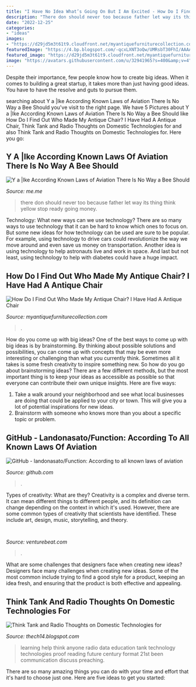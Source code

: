```yaml
---
title: "I Have No Idea What’s Going On But I Am Excited - How Do I Find Out Who Made My Antique Chair? I Have Had A Antique Chair"
description: "There don should never too because father let way its thing think yellow stop ready going money"
date: "2022-12-25"
categories:
- "ideas"
images:
- "https://d29jd5m3t61t9.cloudfront.net/myantiquefurniturecollection.com/images/fbfiles/images/625w/image-fb4cf6029e28fa476438d840b0f0cadd_v_1517698849.jpg"
featuredImage: "https://4.bp.blogspot.com/-qcxLXNT3oQw/UMRsbT30FhI/AAAAAAAAAGI/GbbskLG5Yeo/s1600/473831511tecnology.jpg"
featured_image: "https://d29jd5m3t61t9.cloudfront.net/myantiquefurniturecollection.com/images/fbfiles/images/625w/image-fb4cf6029e28fa476438d840b0f0cadd_v_1517698849.jpg"
image: "https://avatars.githubusercontent.com/u/32941965?s=400&amp;v=4"
---
```



Despite their importance, few people know how to create big ideas. When it comes to building a great startup, it takes more than just having good ideas. You have to have the resolve and guts to pursue them.

	

		
searching about Y a |Ike According Known Laws of Aviation There Is No Way a Bee Should you've visit to the right page. We have 5 Pictures about Y a |Ike According Known Laws of Aviation There Is No Way a Bee Should like How Do I Find Out Who Made My Antique Chair? I Have Had A Antique Chair, Think Tank and Radio Thoughts on Domestic Technologies for and also Think Tank and Radio Thoughts on Domestic Technologies for. Here you go:
		
    
## Y A |Ike According Known Laws Of Aviation There Is No Way A Bee Should

<img loading=lazy src="https://pics.me.me/thumb_y-a-ike-according-known-laws-of-aviation-there-is-57111182.png" onerror="this.onerror=null;this.src='https://tse1.mm.bing.net/th?id=OIP.TZqBHIcrLlovAzAYA--2zQAAAA&amp;pid=15.1';" alt="Y a |Ike According Known Laws of Aviation There Is No Way a Bee Should">

_Source: me.me_

>there don should never too because father let way its thing think yellow stop ready going money. 

	

Technology: What new ways can we use technology?
There are so many ways to use technology that it can be hard to know which ones to focus on. But some new ideas for how technology can be used are sure to be popular. For example, using technology to drive cars could revolutionize the way we move around and even save us money on transportation. Another idea is using technology to help astronauts live and work in space. And last but not least, using technology to help with diabetes could have a huge impact.

    
## How Do I Find Out Who Made My Antique Chair? I Have Had A Antique Chair

<img loading=lazy src="https://d29jd5m3t61t9.cloudfront.net/myantiquefurniturecollection.com/images/fbfiles/images/625w/image-fb4cf6029e28fa476438d840b0f0cadd_v_1517698849.jpg" onerror="this.onerror=null;this.src='https://tse2.mm.bing.net/th?id=OIP.L-ZgK0uPAvQWP0JCyaxE_AHaJ3&amp;pid=15.1';" alt="How Do I Find Out Who Made My Antique Chair? I Have Had A Antique Chair">

_Source: myantiquefurniturecollection.com_

>. 

	

How do you come up with big ideas?
One of the best ways to come up with big ideas is by brainstorming. By thinking about possible solutions and possibilities, you can come up with concepts that may be even more interesting or challenging than what you currently think. Sometimes all it takes is some fresh creativity to inspire something new. So how do you go about brainstorming ideas? There are a few different methods, but the most important thing is to keep your ideas as accessible as possible so that everyone can contribute their own unique insights. Here are five ways: 
1) Take a walk around your neighborhood and see what local businesses are doing that could be applied to your city or town. This will give you a lot of potential inspirations for new ideas. 
2) Brainstorm with someone who knows more than you about a specific topic or problem.

    
## GitHub - Landonasato/Function: According To All Known Laws Of Aviation

<img loading=lazy src="https://avatars.githubusercontent.com/u/32941965?s=400&amp;v=4" onerror="this.onerror=null;this.src='https://tse3.mm.bing.net/th?id=OIP.4C3Tm9N2e3ERipTTONBXwAAAAA&amp;pid=15.1';" alt="GitHub - landonasato/Function: According to all known laws of aviation">

_Source: github.com_

>. 

	

Types of creativity: What are they?
Creativity is a complex and diverse term. It can mean different things to different people, and its definition can change depending on the context in which it's used. However, there are some common types of creativity that scientists have identified. These include art, design, music, storytelling, and
theory.

    
## 

<img loading=lazy src="https://venturebeat.com/wp-content/uploads/2019/11/photoshopipad.jpg" onerror="this.onerror=null;this.src='https://tse4.mm.bing.net/th?id=OIP.z0Cxihs-U0tIJIaoh2pT5AHaFw&amp;pid=15.1';" alt="">

_Source: venturebeat.com_

>. 

	

What are some challenges that designers face when creating new ideas?
Designers face many challenges when creating new ideas. Some of the most common include trying to find a good style for a product, keeping an idea fresh, and ensuring that the product is both effective and appealing.

    
## Think Tank And Radio Thoughts On Domestic Technologies For

<img loading=lazy src="https://4.bp.blogspot.com/-qcxLXNT3oQw/UMRsbT30FhI/AAAAAAAAAGI/GbbskLG5Yeo/s1600/473831511tecnology.jpg" onerror="this.onerror=null;this.src='https://tse4.mm.bing.net/th?id=OIP.6Or9hJtTzQId568OSKP40gHaCL&amp;pid=15.1';" alt="Think Tank and Radio Thoughts on Domestic Technologies for">

_Source: thech14.blogspot.com_

>learning help think anyone radio data education tank technology technologies proof reading future century format 21st been communication discuss preaching. 

	

There are so many amazing things you can do with your time and effort that it's hard to choose just one. Here are five ideas to get you started: 

